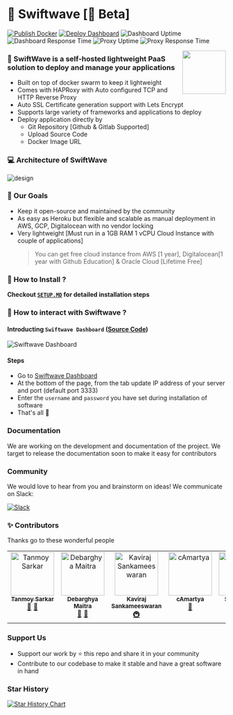 # 🚀 Swiftwave [🚧 Beta]

[![Publish Docker](https://github.com/swiftwave-org/swiftwave/actions/workflows/docker-publish.yml/badge.svg?branch=main)](https://github.com/swiftwave-org/swiftwave/actions/workflows/docker-publish.yml) [![Deploy Dashboard](https://github.com/swiftwave-org/swiftwave-dashboard/actions/workflows/deploy-website.yml/badge.svg?branch=master)](https://github.com/swiftwave-org/swiftwave-dashboard/actions/workflows/deploy-website.yml) ![Dashboard Uptime](https://img.shields.io/endpoint?labelColor=394149&label=Dashboard+Uptime&url=https://raw.githubusercontent.com/swiftwave-org/upptime/master/api/swiftwave-dashboard/uptime.json) ![Dashboard Response Time](https://img.shields.io/endpoint?labelColor=394149&label=Dashboard+Response+Time&url=https://raw.githubusercontent.com/swiftwave-org/upptime/master/api/swiftwave-dashboard/response-time.json) ![Proxy Uptime](https://img.shields.io/endpoint?labelColor=394149&label=Proxy+Uptime&url=https://raw.githubusercontent.com/swiftwave-org/upptime/master/api/secured-proxy/uptime.json) ![Proxy Response Time](https://img.shields.io/endpoint?labelColor=394149&label=Proxy+Response+Time&url=https://raw.githubusercontent.com/swiftwave-org/upptime/master/api/secured-proxy/response-time.json)

<img align="right" src="https://avatars.githubusercontent.com/u/140562189?s=100&v=4" height="100px"/>

### 💁 SwiftWave is a self-hosted lightweight PaaS solution to deploy and manage your applications
* Built on top of docker swarm to keep it lightweight
* Comes with HAPRoxy with Auto configured TCP and HTTP Reverse Proxy
* Auto SSL Certificate generation support with Lets Encrypt
* Supports large variety of frameworks and applications to deploy
* Deploy application directly by 
    * Git Repository [Github & Gitlab Supported]
    * Upload Source Code
    * Docker Image URL

### 💻 Architecture of SwiftWave
![design](https://github.com/swiftwave-org/swiftwave/assets/57363826/1bd8e0a6-77d3-4393-95d9-bbb2733c1826)

### 🥅 Our Goals
* Keep it open-source and maintained by the community
* As easy as Heroku but flexible and scalable as manual deployment in AWS, GCP, Digitalocean with no vendor locking
* Very lightweight [Must run in a 1GB RAM 1 vCPU Cloud Instance with couple of applications]
    > You can get free  cloud instance from AWS [1 year], Digitalocean[1 year with Github Education] & Oracle Cloud [Lifetime Free]

### 🤔 How to Install ?
**Checkout [`SETUP.MD`](https://github.com/swiftwave-org/swiftwave/blob/main/SETUP.md) for detailed installation steps**

### 👀 How to interact with Swiftwave ?
#### Introducting `Swiftwave Dashboard` ([Source Code](https://github.com/swiftwave-org/swiftwave-dashboard))
![Swiftwave Dashboard](https://github.com/swiftwave-org/swiftwave/assets/57363826/a85c2b14-dd32-448d-a5a1-81bc01d97ef5)
#### Steps
- Go to [Swiftwave Dashboard](https://dashboard.swiftwave.org/)
- At the bottom of the page, from the tab update IP address of your server and port (default port 3333)
- Enter the `username` and `password` you have set during installation of software
- That's all 🍻

### Documentation
We are working on the development and documentation of the project. We target to release the documentation soon to make it easy for contributors

### Community
We would love to hear from you and brainstorm on ideas! We communicate on Slack:

[![Slack](https://img.shields.io/badge/chat-on_slack-purple.svg?style=for-the-badge&logo=slack)](https://join.slack.com/t/swiftwave-team/shared_invite/zt-21n86aslx-aAvBi3hv1GigVA_XoXiu4Q)


### ✨ Contributors
Thanks go to these wonderful people

<!-- ALL-CONTRIBUTORS-LIST:START - Do not remove or modify this section -->
<!-- prettier-ignore-start -->
<!-- markdownlint-disable -->
<table>
  <tbody>
    <tr>
      <td align="center" valign="top" width="14.28%"><a href="https://github.com/tanmoysrt"><img src="https://avatars.githubusercontent.com/u/57363826?v=4?s=100" width="100px;" alt="Tanmoy Sarkar"/><br /><sub><b>Tanmoy Sarkar</b></sub></a><br /><a href="#maintenance-tanmoysrt" title="Maintenance">🚧</a> <a href="#review-tanmoysrt" title="Reviewed Pull Requests">👀</a></td>
      <td align="center" valign="top" width="14.28%"><a href="https://github.com/The-Debarghya"><img src="https://avatars.githubusercontent.com/u/79015784?v=4?s=100" width="100px;" alt="Debarghya Maitra"/><br /><sub><b>Debarghya Maitra</b></sub></a><br /><a href="#maintenance-The-Debarghya" title="Maintenance">🚧</a> <a href="#review-The-Debarghya" title="Reviewed Pull Requests">👀</a></td>
      <td align="center" valign="top" width="14.28%"><a href="https://github.com/flushthemoney"><img src="https://avatars.githubusercontent.com/u/122557313?v=4?s=100" width="100px;" alt="Kaviraj Sankameeswaran"/><br /><sub><b>Kaviraj Sankameeswaran</b></sub></a><br /><a href="#infra-flushthemoney" title="Infrastructure (Hosting, Build-Tools, etc)">🚇</a></td>
      <td align="center" valign="top" width="14.28%"><a href="https://github.com/cAmartya"><img src="https://avatars.githubusercontent.com/u/80196675?v=4?s=100" width="100px;" alt="cAmartya"/><br /><sub><b>cAmartya</b></sub></a><br /><a href="#review-cAmartya" title="Reviewed Pull Requests">👀</a></td>
      <td align="center" valign="top" width="14.28%"><a href="https://www.samculley.co.uk"><img src="https://avatars.githubusercontent.com/u/3237705?v=4?s=100" width="100px;" alt="Sam Culley"/><br /><sub><b>Sam Culley</b></sub></a><br /><a href="#infra-sculley" title="Infrastructure (Hosting, Build-Tools, etc)">🚇</a></td>
    </tr>
  </tbody>
</table>

<!-- markdownlint-restore -->
<!-- prettier-ignore-end -->

<!-- ALL-CONTRIBUTORS-LIST:END -->

### Support Us
- Support our work by ⭐ this repo and share it in your community
- Contribute to our codebase to make it stable and have a great software in hand
<!--  - You can also sponsor to keep development of this software running . 
   - Sponsor [@tanmoysrt](https://github.com/sponsors/tanmoysrt) -->

### Star History

[![Star History Chart](https://api.star-history.com/svg?repos=swiftwave-org/swiftwave&type=Date)](https://star-history.com/#swiftwave-org/swiftwave&Date)
